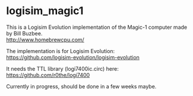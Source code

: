 # logisim_magic1

This is a Logisim Evolution implementation of the Magic-1 computer made by Bill Buzbee.  
http://www.homebrewcpu.com/

The implementation is for Logisim Evolution:  
https://github.com/logisim-evolution/logisim-evolution

It needs the TTL library (logi7400ic.circ) here:  
https://github.com/r0the/logi7400

Currently in progress, should be done in a few weeks maybe.

